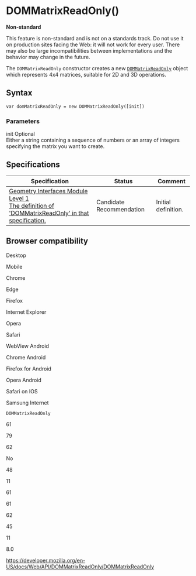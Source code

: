 # DOMMatrixReadOnly()

**Non-standard**

This feature is non-standard and is not on a standards track. Do not use it on production sites facing the Web: it will not work for every user. There may also be large incompatibilities between implementations and the behavior may change in the future.

The `DOMMatrixReadOnly` constructor creates a new [`DOMMatrixReadOnly`](../dommatrixreadonly) object which represents 4x4 matrices, suitable for 2D and 3D operations.

## Syntax

    var domMatrixReadOnly = new DOMMatrixReadOnly([init])

### Parameters

init <span class="badge inline optional">Optional</span>  
Either a string containing a sequence of numbers or an array of integers specifying the matrix you want to create.

## Specifications

<table><thead><tr class="header"><th>Specification</th><th>Status</th><th>Comment</th></tr></thead><tbody><tr class="odd"><td><a href="https://drafts.fxtf.org/geometry/#dom-dommatrixreadonly-dommatrixreadonly">Geometry Interfaces Module Level 1<br />
<span class="small">The definition of 'DOMMatrixReadOnly' in that specification.</span></a></td><td><span class="spec-cr">Candidate Recommendation</span></td><td>Initial definition.</td></tr></tbody></table>

## Browser compatibility

Desktop

Mobile

Chrome

Edge

Firefox

Internet Explorer

Opera

Safari

WebView Android

Chrome Android

Firefox for Android

Opera Android

Safari on IOS

Samsung Internet

`DOMMatrixReadOnly`

61

79

62

No

48

11

61

61

62

45

11

8.0

<a href="https://developer.mozilla.org/en-US/docs/Web/API/DOMMatrixReadOnly/DOMMatrixReadOnly" class="_attribution-link">https://developer.mozilla.org/en-US/docs/Web/API/DOMMatrixReadOnly/DOMMatrixReadOnly</a>
